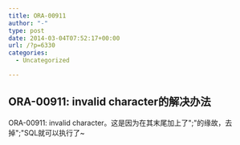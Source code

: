 ```yaml
---
title: ORA-00911
author: "-"
type: post
date: 2014-03-04T07:52:17+00:00
url: /?p=6330
categories:
  - Uncategorized

---
```


  <h2>
    ORA-00911: invalid character的解决办法
  </h2>

<div id="content">
  ORA-00911: invalid character。这是因为在其末尾加上了";"的缘故，去掉";"SQL就可以执行了~
